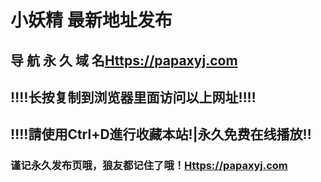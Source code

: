 # 小妖精  最新地址发布

## 导 航 永 久 域 名[Https://papaxyj.com](https://papaxyj.com/)

## ‼️‼️长按复制到浏览器里面访问以上网址‼️‼️

## ‼️!!請使用Ctrl+D進行收藏本站!|永久免费在线播放‼️

### 谨记永久发布页哦，狼友都记住了哦！[Https://papaxyj.com](https://papaxyj.com/)